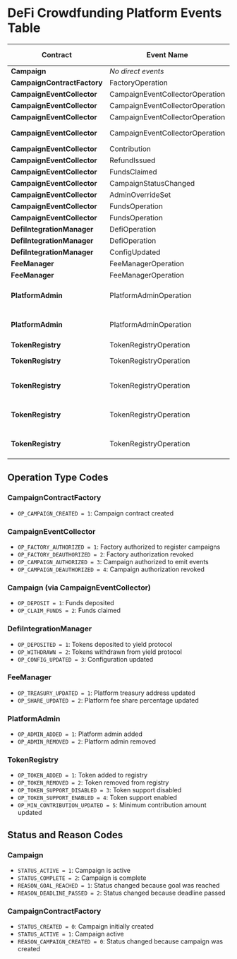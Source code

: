 # DeFi Crowdfunding Platform Events Table

| Contract                    | Event Name                      | Operation                       | Triggered ✅ | Example file                   |
| --------------------------- | ------------------------------- | ------------------------------- | ------------ | ------------------------------ |
| **Campaign**                | _No direct events_              | N/A                             |              |                                |
| **CampaignContractFactory** | FactoryOperation                | OP_CAMPAIGN_CREATED (1)         |              |                                |
| **CampaignEventCollector**  | CampaignEventCollectorOperation | OP_FACTORY_AUTHORIZED (1)       |              |                                |
| **CampaignEventCollector**  | CampaignEventCollectorOperation | OP_FACTORY_DEAUTHORIZED (2)     |              |                                |
| **CampaignEventCollector**  | CampaignEventCollectorOperation | OP_CAMPAIGN_AUTHORIZED (3)      |              |                                |
| **CampaignEventCollector**  | CampaignEventCollectorOperation | OP_CAMPAIGN_DEAUTHORIZED (4)    |              |                                |
| **CampaignEventCollector**  | Contribution                    | N/A                             |              |                                |
| **CampaignEventCollector**  | RefundIssued                    | N/A                             |              |                                |
| **CampaignEventCollector**  | FundsClaimed                    | N/A                             |              |                                |
| **CampaignEventCollector**  | CampaignStatusChanged           | N/A                             |              |                                |
| **CampaignEventCollector**  | AdminOverrideSet                | N/A                             |              |                                |
| **CampaignEventCollector**  | FundsOperation                  | OP_DEPOSIT (1)                  |              |                                |
| **CampaignEventCollector**  | FundsOperation                  | OP_CLAIM_FUNDS (2)              |              |                                |
| **DefiIntegrationManager**  | DefiOperation                   | OP_DEPOSITED (1)                |              |                                |
| **DefiIntegrationManager**  | DefiOperation                   | OP_WITHDRAWN (2)                |              |                                |
| **DefiIntegrationManager**  | ConfigUpdated                   | OP_CONFIG_UPDATED (3)           |              |                                |
| **FeeManager**              | FeeManagerOperation             | OP_TREASURY_UPDATED (1)         |              |                                |
| **FeeManager**              | FeeManagerOperation             | OP_SHARE_UPDATED (2)            |              |                                |
| **PlatformAdmin**           | PlatformAdminOperation          | OP_ADMIN_ADDED (1)              | ✅           | add-platform-admin.ts          |
| **PlatformAdmin**           | PlatformAdminOperation          | OP_ADMIN_REMOVED (2)            | ✅           | remove-platform-admin.ts       |
| **TokenRegistry**           | TokenRegistryOperation          | OP_TOKEN_ADDED (1)              | ✅           | add-token.ts                   |
| **TokenRegistry**           | TokenRegistryOperation          | OP_TOKEN_REMOVED (2)            | ✅           | remove-token.ts                |
| **TokenRegistry**           | TokenRegistryOperation          | OP_TOKEN_SUPPORT_DISABLED (3)   | ✅           | disable-token-support.ts       |
| **TokenRegistry**           | TokenRegistryOperation          | OP_TOKEN_SUPPORT_ENABLED (4)    | ✅           | enable-token-support.ts        |
| **TokenRegistry**           | TokenRegistryOperation          | OP_MIN_CONTRIBUTION_UPDATED (5) | ✅           | change-minimum-contribution.ts |

## Operation Type Codes

### CampaignContractFactory

- `OP_CAMPAIGN_CREATED = 1`: Campaign contract created

### CampaignEventCollector

- `OP_FACTORY_AUTHORIZED = 1`: Factory authorized to register campaigns
- `OP_FACTORY_DEAUTHORIZED = 2`: Factory authorization revoked
- `OP_CAMPAIGN_AUTHORIZED = 3`: Campaign authorized to emit events
- `OP_CAMPAIGN_DEAUTHORIZED = 4`: Campaign authorization revoked

### Campaign (via CampaignEventCollector)

- `OP_DEPOSIT = 1`: Funds deposited
- `OP_CLAIM_FUNDS = 2`: Funds claimed

### DefiIntegrationManager

- `OP_DEPOSITED = 1`: Tokens deposited to yield protocol
- `OP_WITHDRAWN = 2`: Tokens withdrawn from yield protocol
- `OP_CONFIG_UPDATED = 3`: Configuration updated

### FeeManager

- `OP_TREASURY_UPDATED = 1`: Platform treasury address updated
- `OP_SHARE_UPDATED = 2`: Platform fee share percentage updated

### PlatformAdmin

- `OP_ADMIN_ADDED = 1`: Platform admin added
- `OP_ADMIN_REMOVED = 2`: Platform admin removed

### TokenRegistry

- `OP_TOKEN_ADDED = 1`: Token added to registry
- `OP_TOKEN_REMOVED = 2`: Token removed from registry
- `OP_TOKEN_SUPPORT_DISABLED = 3`: Token support disabled
- `OP_TOKEN_SUPPORT_ENABLED = 4`: Token support enabled
- `OP_MIN_CONTRIBUTION_UPDATED = 5`: Minimum contribution amount updated

## Status and Reason Codes

### Campaign

- `STATUS_ACTIVE = 1`: Campaign is active
- `STATUS_COMPLETE = 2`: Campaign is complete
- `REASON_GOAL_REACHED = 1`: Status changed because goal was reached
- `REASON_DEADLINE_PASSED = 2`: Status changed because deadline passed

### CampaignContractFactory

- `STATUS_CREATED = 0`: Campaign initially created
- `STATUS_ACTIVE = 1`: Campaign active
- `REASON_CAMPAIGN_CREATED = 0`: Status changed because campaign was created
